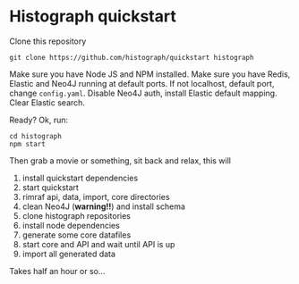 # Histograph quickstart

Clone this repository

	git clone https://github.com/histograph/quickstart histograph

Make sure you have Node JS and NPM installed.
Make sure you have Redis, Elastic and Neo4J running at default ports.
If not localhost, default port, change `config.yaml`.
Disable Neo4J auth, install Elastic default mapping. Clear Elastic search. 

Ready? Ok, run:

	cd histograph
	npm start

Then grab a movie or something, sit back and relax, this will

1. install quickstart dependencies
1. start quickstart
1. rimraf api, data, import, core directories
1. clean Neo4J (**warning!!**) and install schema
1. clone histograph repositories
1. install node dependencies
1. generate some core datafiles
1. start core and API and wait until API is up
1. import all generated data

Takes half an hour or so...
